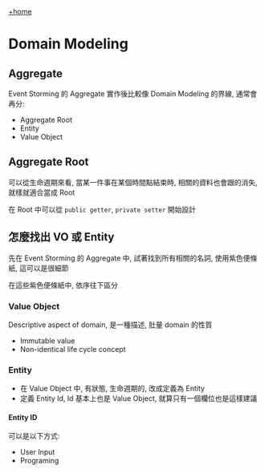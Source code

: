 [+home](+home)

# Domain Modeling

## Aggregate

Event Storming 的 Aggregate 實作後比較像 Domain Modeling 的界線, 通常會再分:
- Aggregate Root
- Entity
- Value Object

## Aggregate Root

可以從生命週期來看, 當某一件事在某個時間點結束時, 相關的資料也會跟的消失, 就樣就適合當成 Root

在 Root 中可以從 `public getter`, `private setter` 開始設計

## 怎麼找出 VO 或 Entity

先在 Event Storming 的 Aggregate 中, 試著找到所有相關的名詞, 使用紫色便條紙, 這可以是很細節

在這些紫色便條紙中, 依序往下區分

### Value Object

Descriptive aspect of domain, 是一種描述, 肚量 domain 的性質

- Immutable value
- Non-identical life cycle concept

### Entity

- 在 Value Object 中, 有狀態, 生命週期的, 改成定義為 Entity
- 定義 Entity Id, Id 基本上也是 Value Object, 就算只有一個欄位也是這樣建議

#### Entity ID
 可以是以下方式:
 - User Input
 - Programing